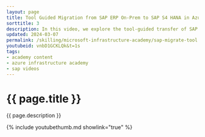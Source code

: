 ```yaml
---
layout: page
title: Tool Guided Migration from SAP ERP On-Prem to SAP S4 HANA in Azure
sorttitle: 3
description: In this video, we explore the tool-guided transfer of SAP ERP On-Premise to Azure and we combine it with a system conversion to SAP S/4HANA. Learn how SAP Cloud Appliance Library simplifies this process in an easy step-by-step procedure.
updated: 2024-03-07
permalink: /skilling/microsoft-infrastructure-academy/sap-migrate-tool
youtubeid: vnbD1GCKLQk&t=1s
tags: 
- academy content
- azure infrastructure academy
- sap videos
---
```


# {{ page.title }}

{{ page.description }}

{% include youtubethumb.md showlink="true" %}